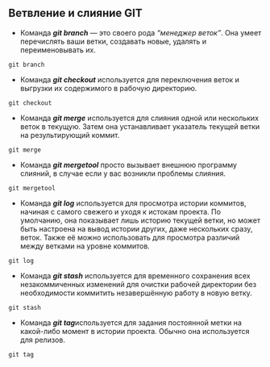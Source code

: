 ## Ветвление и слияние GIT


* Команда ***git branch*** — это своего рода *“менеджер веток”*. Она умеет перечислять ваши ветки, создавать новые, удалять и переименовывать их.
```
git branch
```
* Команда ***git checkout*** используется для переключения веток и выгрузки их содержимого в рабочую директорию.
```
git checkout
```
* Команда ***git merge*** используется для слияния одной или нескольких веток в текущую. Затем она устанавливает указатель текущей ветки на результирующий коммит.
```
git merge
```
* Команда ***git mergetool*** просто вызывает внешнюю программу слияний, в случае если у вас возникли проблемы слияния.
```
git mergetool
```
* Команда ***git log*** используется для просмотра истории коммитов, начиная с самого свежего и уходя к истокам проекта. По умолчанию, она показывает лишь историю текущей ветки, но может быть настроена на вывод истории других, даже нескольких сразу, веток. Также её можно использовать для просмотра различий между ветками на уровне коммитов.
```
git log
```
* Команда ***git stash*** используется для временного сохранения всех незакоммиченных изменений для очистки рабочей директории без необходимости коммитить незавершённую работу в новую ветку.
```
git stash
```
* Команда ***git tag***используется для задания постоянной метки на какой-либо момент в истории проекта. Обычно она используется для релизов.
```
git tag
```



